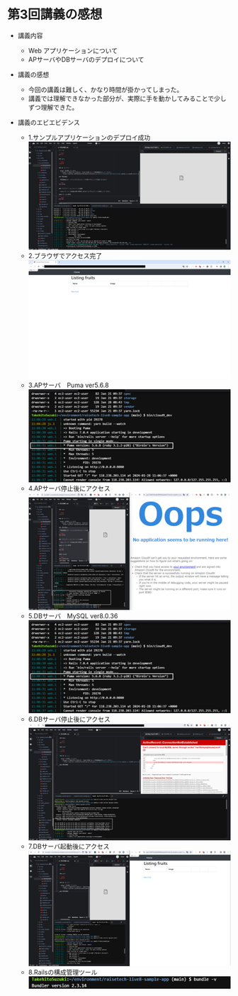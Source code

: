 # 第3回講義の感想
* 講義内容
  - Web アプリケーションについて
  - APサーバやDBサーバのデプロイについて

* 講義の感想
  - 今回の講義は難しく、かなり時間が掛かってしまった。
  - 講義では理解できなかった部分が、実際に手を動かしてみることで少しずつ理解できた。

* 講義のエビエビデンス
  - 1.サンプルアプリケーションのデプロイ成功
    ![img01](img/img01.png)
  - 2.ブラウザでアクセス完了
    ![img02](img/img02.png)
  - 3.APサーバ　Puma ver5.6.8
    ![img02](img/img03.png)
  - 4.APサーバ停止後にアクセス
    ![img04](img/img04.png)
  - 5.DBサーバ　MySQL ver8.0.36　
    ![img02](img/img03.png)
  - 6.DBサーバ停止後にアクセス
    ![img06](img/img06.png)
  - 7.DBサーバ起動後にアクセス
    ![img02](img/img07.png)
  - 8.Railsの構成管理ツール
    ![img08](img/img08.png)


